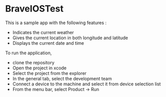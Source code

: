 # BraveIOSTest

This is a sample app with the following features : 

* Indicates the current weather 
* Gives the current location in both longitude and latitude
* Displays the current date and time

To run the application, 

* clone the repository
* Open the project in xcode
* Select the project from the explorer
* In the general tab, select the development team
* Connect a device to the machine and select it from device selection list
* From the menu bar, select Product -> Run


